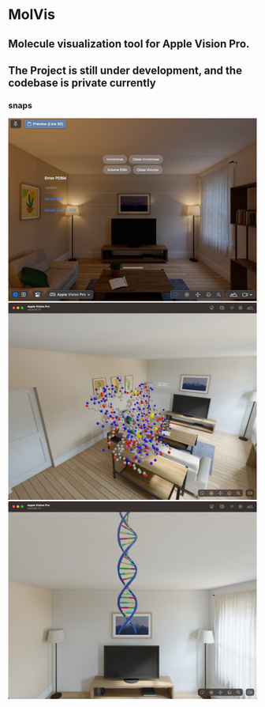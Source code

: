 # MolVis
## Molecule visualization tool for Apple Vision Pro.
## The Project is still under development, and the codebase is private currently
### snaps

![sampleUI](https://github.com/kganeshchandan/MolVis/blob/main/sampleUI.jpg)
![sampleProtein](https://github.com/kganeshchandan/MolVis/blob/main/sampleProtein.jpg)
![sampleDNAstrand](https://github.com/kganeshchandan/MolVis/blob/main/sampleDNAstrand.jpg)

